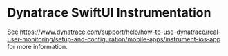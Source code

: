 # Dynatrace SwiftUI Instrumentation
See https://www.dynatrace.com/support/help/how-to-use-dynatrace/real-user-monitoring/setup-and-configuration/mobile-apps/instrument-ios-app for more information.

